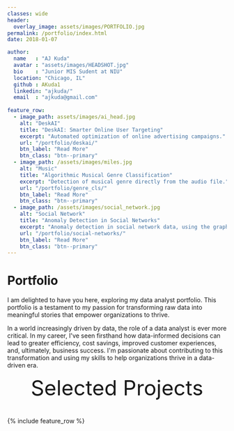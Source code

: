```yaml
---
classes: wide
header:
  overlay_image: assets/images/PORTFOLIO.jpg
permalink: /portfolio/index.html
date: 2018-01-07

author:
  name   : "AJ Kuda"
  avatar : "assets/images/HEADSHOT.jpg"
  bio    : "Junior MIS Sudent at NIU"
  location: "Chicago, IL"
  github : AKuda1
  linkedin: "ajkuda/"
  email  : "ajkuda@gmail.com"
  
feature_row:
  - image_path: assets/images/ai_head.jpg
    alt: "DeskAI"
    title: "DeskAI: Smarter Online User Targeting"
    excerpt: "Automated optimization of online advertising campaigns."
    url: "/portfolio/deskai/"
    btn_label: "Read More"
    btn_class: "btn--primary"	
  - image_path: /assets/images/miles.jpg
    alt: "Music"
    title: "Algorithmic Musical Genre Classification"
    excerpt: "Detection of musical genre directly from the audio file."
    url: "/portfolio/genre_cls/"
    btn_label: "Read More"
    btn_class: "btn--primary"	
  - image_path: /assets/images/social_network.jpg
    alt: "Social Network"
    title: "Anomaly Detection in Social Networks"
    excerpt: "Anomaly detection in social network data, using the graph resistance."
    url: "/portfolio/social-networks/"
    btn_label: "Read More"
    btn_class: "btn--primary"
---
```


# Portfolio

I am delighted to have you here, exploring my data analyst portfolio. This portfolio is a testament to my passion for transforming raw data into meaningful stories that empower organizations to thrive.

In a world increasingly driven by data, the role of a data analyst is ever more critical. In my career, I've seen firsthand how data-informed decisions can lead to greater efficiency, cost savings, improved customer experiences, and, ultimately, business success. I'm passionate about contributing to this transformation and using my skills to help organizations thrive in a data-driven era.


<div style="margin-bottom:1cm" align="center"><font size="55">Selected Projects</font></div>

{% include feature_row %}

<!------------------------------- FOOTER --------------------------------->

[1]: /assets/docs/resume.pdf

[2]: mailto:peter@pwills.com
